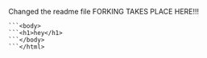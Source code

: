 Changed the readme file
FORKING TAKES PLACE HERE!!!
```<html>
```<body>
```<h1>hey</h1>
```</body>
```</html>
```
